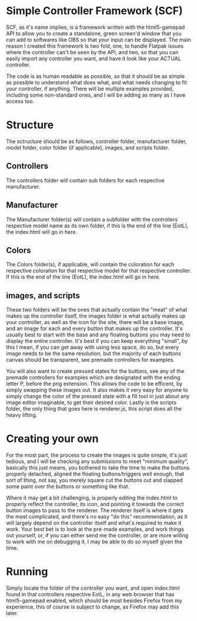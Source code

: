 # Simple Controller Framework (SCF)

SCF, as it's name implies, is a framework written with the html5-gamepad API to allow you to create a standalone, green screen'd window that you can add to softwares like OBS so that your input can be displayed. The main reason I created this framework is two fold, one, to handle Flatpak issues where the controller can't be seen by the API, and two, so that you can easily import any controller you want, and have it look like your ACTUAL controller.

The code is as human readable as possible, so that it should be as simple as possible to understand what does what, and what needs changing to fit your controller, if anything. There will be multiple examples provided, including some non-standard ones, and I will be adding as many as I have access too.

# Structure

The sctructure should be as follows, controller folder, manufacturer folder, model folder, color folder (if applicable), images, and scripts folder.

## Controllers

The controllers folder will contain sub folders for each respective manufacturer.

## Manufacturer

The Manufacturer folder(s) will contain a subfolder with the controllers respective model name as its own folder, if this is the end of the line (EotL), the index.html will go in here.

## Colors

The Colors folder(s), if applicable, will contain the coloration for each respective coloration for that respective model for that respective controller. If this is the end of the line (EotL), the index.html will go in here.

## images, and scripts

These two folders will be the ones that actually contain the "meat" of what makes up the controller itself, the images folder is what actually makes up your controller, as well as the icon for the site, there will be a base image, and an image for each and every button that makes up the controller. It's usually best to start with the base and any floating buttons you may need to display the entire controller. It's best if you can keep everything "small", by this I mean, if you can get away with using less space, do so, but every image needs to be the same resolution, but the majority of each buttons canvas should be transparent, see premade controllers for examples.

You will also want to create pressed states for the buttons, see any of the premade controllers for examples which are designated with the ending letter P, before the png extension. This allows the code to be efficent, by simply swapping these images out. It also makes it very easy for anyone to simply change the color of the pressed state with a fill tool in just about any image editor imaginable, to get their desired color. Lastly is the scripts folder, the only thing that goes here is renderer.js, this script does all the heavy lifting.

# Creating your own

For the most part, the process to create the images is quite simple, it's just tedious, and I will be checking any submissions to meet "minimum quality", basically this just means, you bothered to take the time to make the buttons properly detached, aligned the floating buttons/triggers well enough, that sort of thing, not say, you merely square cut the buttons out and slapped some paint over the buttons or something like that.

Where it may get a bit challenging, is properly editing the index.html to properly reflect the controller, its icon, and pointing it towards the correct button images to pass to the renderer. The renderer itself is where it gets the most complicated, and there's no easy "do this" recommendation, as it will largely depend on the controller itself and what's required to make it work. Your best bet is to look at the pre-made examples, and work things out yourself, or, if you can either send me the controller, or are more willing to work with me on debugging it, I may be able to do so myself given the time.

# Running

Simply locate the folder of the controller you want, and open index.html found in that controllers respective EotL, in any web browser that has html5-gamepad enabled, which should be most besides Firefox from my experience, this of course is subject to change, as Firefox may add this later.
